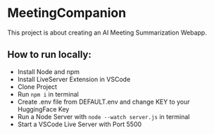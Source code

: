 # MeetingCompanion

This project is about creating an AI Meeting Summarization Webapp.

## How to run locally:


 - Install Node and npm
 - Install LiveServer Extension in VSCode
 - Clone Project
 - Run ```npm i``` in terminal
 - Create .env file from DEFAULT.env and change KEY to your HuggingFace Key
 - Run a Node Server with ```node --watch server.js``` in terminal
 - Start a VSCode Live Server with Port 5500